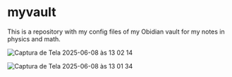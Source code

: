 # myvault
This is a repository with my config files of my Obidian vault for my notes in physics and math.

![Captura de Tela 2025-06-08 às 13 02 14](https://github.com/user-attachments/assets/cdd549f5-9c4f-44ff-a1f9-9f38c8e1c10a)

![Captura de Tela 2025-06-08 às 13 01 34](https://github.com/user-attachments/assets/e5384253-f3d1-40d3-bdac-4621245758c5)
